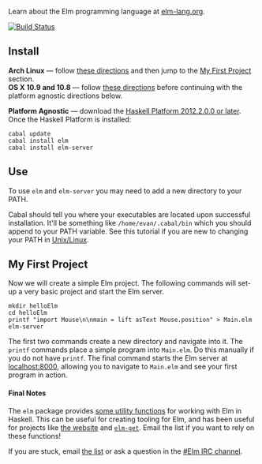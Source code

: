 Learn about the Elm programming language at [elm-lang.org](http://elm-lang.org/).

[![Build Status](https://travis-ci.org/evancz/Elm.png)](https://travis-ci.org/evancz/Elm)

## Install

**Arch Linux** &mdash; follow [these directions](https://github.com/evancz/Elm/wiki/Installing-Elm#arch-linux) and then
jump to the [My First Project](#my-first-project) section.
<br/>
**OS X 10.9 and 10.8** &mdash; follow
[these directions](http://justtesting.org/post/64947952690/the-glasgow-haskell-compiler-ghc-on-os-x-10-9)
before continuing with the platform agnostic directions below.

**Platform Agnostic** &mdash;
download the [Haskell Platform 2012.2.0.0 or later](http://hackage.haskell.org/platform/).
Once the Haskell Platform is installed:

    cabal update
    cabal install elm
    cabal install elm-server

## Use

To use `elm` and `elm-server` you may need to add a new directory to your PATH.

Cabal should tell you where your executables are located upon
successful installation. It'll be something like `/home/evan/.cabal/bin`
which you should append to your PATH variable.
See this tutorial if you are new to changing your PATH in
[Unix/Linux](http://www.cyberciti.biz/faq/unix-linux-adding-path/).

## My First Project

Now we will create a simple Elm project.
The following commands will set-up a very basic project and start the Elm server.

    mkdir helloElm
    cd helloElm
    printf "import Mouse\n\nmain = lift asText Mouse.position" > Main.elm
    elm-server

The first two commands create a new directory and navigate into it. The `printf`
commands place a simple program into `Main.elm`. Do this manually if you do not
have `printf`. The final command starts the Elm server at [localhost:8000](http://localhost:8000/),
allowing you to navigate to `Main.elm` and see your first program in action.

#### Final Notes

The `elm` package provides
[some utility functions](http://hackage.haskell.org/package/Elm) for
working with Elm in Haskell. This can be useful for creating tooling
for Elm, and has been useful for projects like
[the website](http://elm-lang.org/) and
[`elm-get`](https://github.com/evancz/elm-get). Email the list if you
want to rely on these functions!

If you are stuck, email
[the list](https://groups.google.com/forum/?fromgroups#!forum/elm-discuss)
or ask a question in the
[#Elm IRC channel](http://webchat.freenode.net/?channels=elm). 
